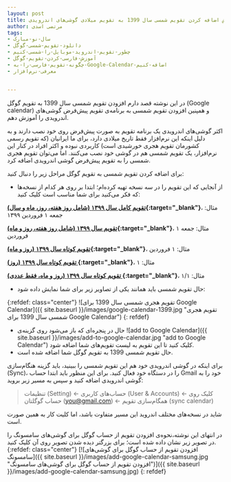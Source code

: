 ```yaml
---
layout: post
title: آموزش اضافه کردن تقویم شمسی سال 1399 به تقویم میلادی گوشی‌های اندرویدی
author: مرتضی اسدی
tags:
- سال-نو-مبارک
- دانلود-تقویم-شمسی-گوگل
- چطور-تقویم-اندروید-موبایل-را-شمسی-کنیم
- آموزش-فارسی-کردن-تقویم-گوگل
- چگونه-تقویم-فارسی-را-به-Google-Calendar-اضافه-کنیم
- معرفی-نرم‌افزار


---
```

در این نوشته قصد دارم افزودن تقویم شمسی سال 1399 به تقویم گوگل (Google calendar) و همپنین افزودن تقویم شمسی به برنامه‌ی تقویم پیش‌فرض گوشی‌های اندرویدی را آموزش دهم.


اکثر گوشی‌های اندرویدی یک برنامه تقویم به صورت پیش‌فرض روی خود نصب دارند  و به دلیل اینکه این نرم‌افزار فقط تاریخ میلادی دارد، برای ما ایرانیان (که تقویم رسمی کشورمان تقویم هجری خورشیدی است) کاربردی نبوده و اکثر افراد در کنار این نرم‌افزار،  یک تقویم شمسی هم در گوشی خود نصب می‌کنند. اما می‌توان تقویم هجری شمسی را به تقویم پیش‌فرض گوشی اندرویدی اضافه کرد.

برای اضافه کردن تقویم شمسی به تقویم گوگل مراحل زیر را دنبال کنید:
- از آنجایی که این تقویم را در سه نسخه تهیه کرده‌ام؛ ابتدا بر روی هر کدام از نسخه‌ها که فکر می‌کنید برای شما مناسب است کلیک کنید:

**[تقویم کامل سال ۱۳۹۹ (شامل روز هفته، روز، ماه و سال)](https://calendar.google.com/calendar/embed?src=2fbipn4ked5p9h7jrjpjjj8qn4%40group.calendar.google.com&ctz=Asia%2FTehran){:target="_blank"}**، مثال: جمعه ۱ فروردین ۱۳۹۹

**[تقویم سال ۱۳۹۹ (شامل روز هفته، روز و ماه)](https://calendar.google.com/calendar/embed?src=763potfl4pqobqe5k6vfpq2vr4%40group.calendar.google.com&ctz=Asia%2FTehran){:target="_blank"}**، مثال: جمعه ۱ فروردین

**[تقویم کوتاه سال ١٣٩٩ (روز و ماه)](https://calendar.google.com/calendar/embed?src=aetlrnvpf6tk2dhc7ijk50p8r8%40group.calendar.google.com&ctz=Asia%2FTehran){:target="_blank"}**، مثال: ۱ فروردین

**[ تقویم کوتاه سال ١٣٩٩ (روز) ](https://calendar.google.com/calendar/embed?src=rp8lfm47korun21j0stor4ckfk%40group.calendar.google.com&ctz=Asia%2FTehran){:target="_blank"}**، مثال: ۱


**[ تقویم کوتاه سال ١٣٩٩ (روز و ماه، فقط عددی) ](https://calendar.google.com/calendar/embed?src=rp8lfm47korun21j0stor4ckfk%40group.calendar.google.com&ctz=Asia%2FTehran){:target="_blank"}**، مثال: ۱/۱

- حال تقویم شمسی باید همانند یکی از تصاویر زیر برای شما نمایش داده شود:

{:refdef: class="center"}
![تقویم هجری شمسی سال 1399 برای Google Calendar]({{ site.baseurl }}/images/google-calendar-1399.jpg "تقویم هجری شمسی سال 1399 برای Google Calendar")
{: refdef}

- حال در پنجره‌ای که باز می‌شود روی گزینه‌ی ![add to Google Calendar]({{ site.baseurl }}/images/add-to-google-calendar.jpg "add to Google Calendar") کلیک کنید تا این تقویم به لیست تقویم‌های شما اضافه شود.‌
- حال تقویم شمسی 1399 به تقویم گوگل شما اضافه شده است.

برای اینکه در گوشی اندرویدی خود هم این تقویم شمسی را ببینید، باید گزینه هنگام‌سازی (Sync)، را در دستگاه خود فعال کنید. برای این منظور باید ابتدا حساب Gmail خود را به گوشی اندرویدی اضافه کنید و سپس به مسیر زیر بروید:

> تنظیمات (Setting) ← حساب‌های کاربری (User & Accounts) ← کلیک روی حساب گوگلتان (you@gmail.com) ← همگام‌سازی تقویم (sync calendar)

شاید در نسخه‌های مختلف اندروید این مسیر متفاوت باشد، اما کلیت کار به همین صورت است.

در انتهای این نوشته،‌نحوه‌ی افزودن تقویم از حساب گوگل برای گوشی‌های سامسونگ را در تصویر زیر نشان داده شده است؛ برای بزرگتر دیده شدن تصویر روی آن کلیک کنید. 
{:refdef: class="center"}
[![افزودن تقویم از حساب گوگل برای گوشی‌های سامسونگ]({{ site.baseurl }}/images/add-google-calendar-samsung.jpg "افزودن تقویم از حساب گوگل برای گوشی‌های سامسونگ")]({{ site.baseurl }}/images/add-google-calendar-samsung.jpg)
{: refdef}

